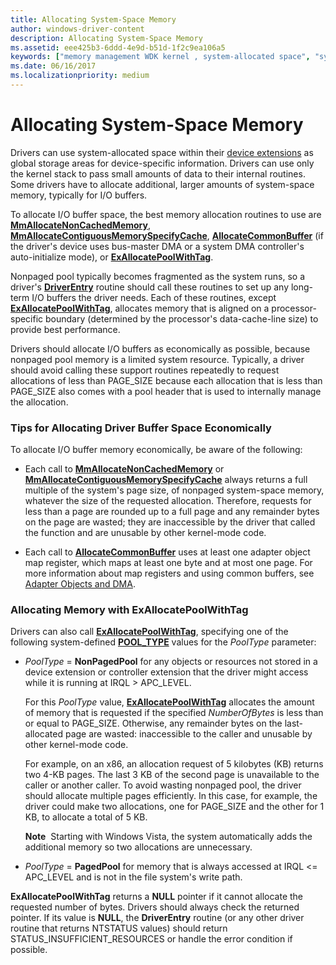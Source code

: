 ```yaml
---
title: Allocating System-Space Memory
author: windows-driver-content
description: Allocating System-Space Memory
ms.assetid: eee425b3-6ddd-4e9d-b51d-1f2c9ea106a5
keywords: ["memory management WDK kernel , system-allocated space", "system-allocated space WDK kernel", "allocating system-space memory", "allocating I/O buffer memory", "I/O buffer memory allocations WDK kernel", "buffer memory allocations WDK kernel"]
ms.date: 06/16/2017
ms.localizationpriority: medium
---
```


# Allocating System-Space Memory





Drivers can use system-allocated space within their [device extensions](device-extensions.md) as global storage areas for device-specific information. Drivers can use only the kernel stack to pass small amounts of data to their internal routines. Some drivers have to allocate additional, larger amounts of system-space memory, typically for I/O buffers.

To allocate I/O buffer space, the best memory allocation routines to use are [**MmAllocateNonCachedMemory**](https://msdn.microsoft.com/library/windows/hardware/ff554479), [**MmAllocateContiguousMemorySpecifyCache**](https://msdn.microsoft.com/library/windows/hardware/ff554464), [**AllocateCommonBuffer**](https://msdn.microsoft.com/library/windows/hardware/ff540575) (if the driver's device uses bus-master DMA or a system DMA controller's auto-initialize mode), or [**ExAllocatePoolWithTag**](https://msdn.microsoft.com/library/windows/hardware/ff544520).

Nonpaged pool typically becomes fragmented as the system runs, so a driver's [**DriverEntry**](https://msdn.microsoft.com/library/windows/hardware/ff544113) routine should call these routines to set up any long-term I/O buffers the driver needs. Each of these routines, except [**ExAllocatePoolWithTag**](https://msdn.microsoft.com/library/windows/hardware/ff544520), allocates memory that is aligned on a processor-specific boundary (determined by the processor's data-cache-line size) to provide best performance.

Drivers should allocate I/O buffers as economically as possible, because nonpaged pool memory is a limited system resource. Typically, a driver should avoid calling these support routines repeatedly to request allocations of less than PAGE\_SIZE because each allocation that is less than PAGE\_SIZE also comes with a pool header that is used to internally manage the allocation.

### Tips for Allocating Driver Buffer Space Economically

To allocate I/O buffer memory economically, be aware of the following:

-   Each call to [**MmAllocateNonCachedMemory**](https://msdn.microsoft.com/library/windows/hardware/ff554479) or [**MmAllocateContiguousMemorySpecifyCache**](https://msdn.microsoft.com/library/windows/hardware/ff554464) always returns a full multiple of the system's page size, of nonpaged system-space memory, whatever the size of the requested allocation. Therefore, requests for less than a page are rounded up to a full page and any remainder bytes on the page are wasted; they are inaccessible by the driver that called the function and are unusable by other kernel-mode code.

-   Each call to [**AllocateCommonBuffer**](https://msdn.microsoft.com/library/windows/hardware/ff540575) uses at least one adapter object map register, which maps at least one byte and at most one page. For more information about map registers and using common buffers, see [Adapter Objects and DMA](adapter-objects-and-dma.md).

### Allocating Memory with ExAllocatePoolWithTag

Drivers can also call [**ExAllocatePoolWithTag**](https://msdn.microsoft.com/library/windows/hardware/ff544520), specifying one of the following system-defined [**POOL\_TYPE**](https://msdn.microsoft.com/library/windows/hardware/ff559707) values for the *PoolType* parameter:

-   *PoolType* = **NonPagedPool** for any objects or resources not stored in a device extension or controller extension that the driver might access while it is running at IRQL &gt; APC\_LEVEL.

    For this *PoolType* value, [**ExAllocatePoolWithTag**](https://msdn.microsoft.com/library/windows/hardware/ff544520) allocates the amount of memory that is requested if the specified *NumberOfBytes* is less than or equal to PAGE\_SIZE. Otherwise, any remainder bytes on the last-allocated page are wasted: inaccessible to the caller and unusable by other kernel-mode code.

    For example, on an x86, an allocation request of 5 kilobytes (KB) returns two 4-KB pages. The last 3 KB of the second page is unavailable to the caller or another caller. To avoid wasting nonpaged pool, the driver should allocate multiple pages efficiently. In this case, for example, the driver could make two allocations, one for PAGE\_SIZE and the other for 1 KB, to allocate a total of 5 KB.

    **Note**  Starting with Windows Vista, the system automatically adds the additional memory so two allocations are unnecessary.

     

-   *PoolType* = **PagedPool** for memory that is always accessed at IRQL &lt;= APC\_LEVEL and is not in the file system's write path.

**ExAllocatePoolWithTag** returns a **NULL** pointer if it cannot allocate the requested number of bytes. Drivers should always check the returned pointer. If its value is **NULL**, the **DriverEntry** routine (or any other driver routine that returns NTSTATUS values) should return STATUS\_INSUFFICIENT\_RESOURCES or handle the error condition if possible.

 

 




